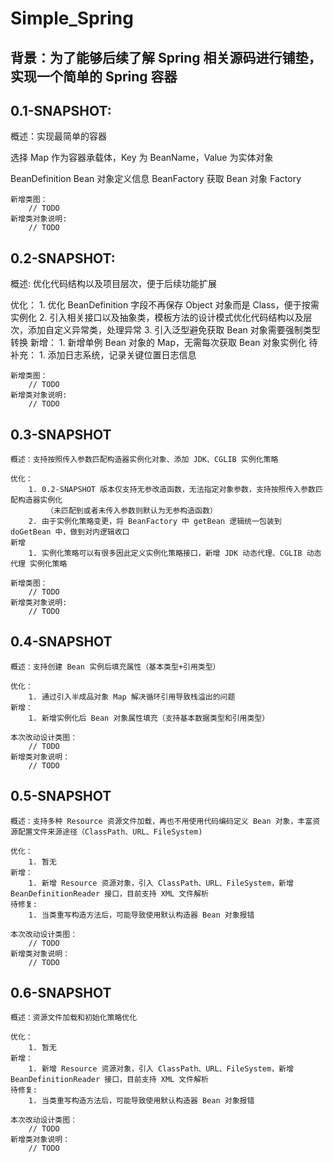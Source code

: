 # Simple_Spring
## 背景：为了能够后续了解 Spring 相关源码进行铺垫，实现一个简单的 Spring 容器

## 0.1-SNAPSHOT: 
  
  概述：实现最简单的容器
  
  选择 Map 作为容器承载体，Key 为 BeanName，Value 为实体对象

  BeanDefinition Bean 对象定义信息
  BeanFactory 获取 Bean 对象 Factory 

    新增类图：
        // TODO
    新增类对象说明:
        // TODO

## 0.2-SNAPSHOT:
  
  概述: 优化代码结构以及项目层次，便于后续功能扩展
  
  优化：
    1. 优化 BeanDefinition 字段不再保存 Object 对象而是 Class，便于按需实例化
    2. 引入相关接口以及抽象类，模板方法的设计模式优化代码结构以及层次，添加自定义异常类，处理异常
    3. 引入泛型避免获取 Bean 对象需要强制类型转换
  新增：
    1. 新增单例 Bean 对象的 Map，无需每次获取 Bean 对象实例化
  待补充：
    1. 添加日志系统，记录关键位置日志信息

    新增类图：
        // TODO
    新增类对象说明:
        // TODO

## 0.3-SNAPSHOT

    概述：支持按照传入参数匹配构造器实例化对象、添加 JDK、CGLIB 实例化策略

    优化：
        1. 0.2-SNAPSHOT 版本仅支持无参改造函数，无法指定对象参数，支持按照传入参数匹配构造器实例化
            （未匹配到或者未传入参数则默认为无参构造函数）
        2. 由于实例化策略变更，将 BeanFactory 中 getBean 逻辑统一包装到 doGetBean 中，做到对内逻辑收口
    新增
        1. 实例化策略可以有很多因此定义实例化策略接口，新增 JDK 动态代理、CGLIB 动态代理 实例化策略

    新增类图：
        // TODO
    新增类对象说明:
        // TODO

## 0.4-SNAPSHOT

    概述：支持创建 Bean 实例后填充属性（基本类型+引用类型）

    优化：
        1. 通过引入半成品对象 Map 解决循环引用导致栈溢出的问题
    新增：
        1. 新增实例化后 Bean 对象属性填充（支持基本数据类型和引用类型）

    本次改动设计类图：
        // TODO
    新增类对象说明：
        // TODO

## 0.5-SNAPSHOT

    概述：支持多种 Resource 资源文件加载，再也不用使用代码编码定义 Bean 对象，丰富资源配置文件来源途径（ClassPath、URL、FileSystem)

    优化：
        1. 暂无
    新增：
        1. 新增 Resource 资源对象，引入 ClassPath、URL、FileSystem，新增 BeanDefinitionReader 接口，目前支持 XML 文件解析
    待修复:
        1. 当类重写构造方法后，可能导致使用默认构造器 Bean 对象报错

    本次改动设计类图：
        // TODO
    新增类对象说明：
        // TODO

## 0.6-SNAPSHOT

    概述：资源文件加载和初始化策略优化

    优化：
        1. 暂无
    新增：
        1. 新增 Resource 资源对象，引入 ClassPath、URL、FileSystem，新增 BeanDefinitionReader 接口，目前支持 XML 文件解析
    待修复:
        1. 当类重写构造方法后，可能导致使用默认构造器 Bean 对象报错

    本次改动设计类图：
        // TODO
    新增类对象说明：
        // TODO